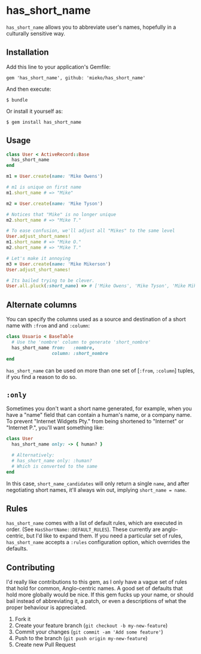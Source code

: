 # has\_short\_name

`has_short_name` allows you to abbreviate user's names, hopefully in a
culturally sensitive way.

## Installation

Add this line to your application's Gemfile:

    gem 'has_short_name', github: 'mieko/has_short_name'

And then execute:

    $ bundle

Or install it yourself as:

    $ gem install has_short_name

## Usage

```ruby
class User < ActiveRecord::Base
  has_short_name
end

m1 = User.create(name: 'Mike Owens')

# m1 is unique on first name
m1.short_name # => "Mike"

m2 = User.create(name: 'Mike Tyson')

# Notices that "Mike" is no longer unique
m2.short_name # => "Mike T."

# To ease confusion, we'll adjust all "Mikes" to the same level
User.adjust_short_names!
m1.short_name # => "Mike O."
m2.short_name # => "Mike T."

# Let's make it annoying
m3 = User.create(name: 'Mike Mikerson')
User.adjust_short_names!

# Its bailed trying to be clever.
User.all.pluck(:short_name) => # ['Mike Owens', 'Mike Tyson', 'Mike Mikerson']
```

## Alternate columns
You can specify the columns used as a source and destination of a short
name with `:from` and and `:column`:

```ruby
class Usuario < BaseTable
  # Use the 'nombre' column to generate 'short_nombre'
  has_short_name from:   :nombre,
                 column: :short_nombre
end
```

`has_short_name` can be used on more than one set of [`:from`, `:column`]
tuples, if you find a reason to do so.

## `:only`

Sometimes you don't want a short name generated, for example, when you have a
"name" field that can contain a human's name, or a company name.  To prevent
"Internet Widgets Pty." from being shortened to "Internet" or "Internet P.",
you'll want something like:

```ruby
class User
  has_short_name only: -> { human? }

  # Alternatively:
  # has_short_name only: :human?
  # Which is converted to the same
end
```

In this case, `short_name_candidates` will only return a single `name`, and
after negotiating short names, it'll always win out, implying
`short_name = name`.

## Rules

`has_short_name` comes with a list of default rules, which are executed in
order.  (See `HasShortName::DEFAULT_RULES`).  These currently are anglo-centric,
but I'd like to expand them.  If you need a particular set of rules,
`has_short_name` accepts a `:rules` configuration option, which overrides the
defaults.

## Contributing

I'd really like contributions to this gem, as I only have a vague set of rules
that hold for common, Anglo-centric names.  A good set of defaults that hold
more globally would be nice.  If this gem fucks up your name, or should bail
instead of abbreviating it, a patch, or even a descriptions of what the proper
behaviour is appreciated.

1. Fork it
2. Create your feature branch (`git checkout -b my-new-feature`)
3. Commit your changes (`git commit -am 'Add some feature'`)
4. Push to the branch (`git push origin my-new-feature`)
5. Create new Pull Request
